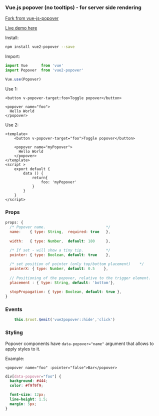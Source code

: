 ### Vue.js popover (no tooltips) - for server side rendering
[Fork from vue-js-popover](https://github.com/euvl/vue-js-popover/)

[Live demo here](http://vue-js-dropdown.yev.io/)

Install:
```bash
npm install vue2-popover --save
```
Import:
```javascript
import Vue      from 'vue'
import Popover  from 'vue2-popover'

Vue.use(Popover)
```
Use 1:
```vue
<button v-popover-target:foo>Toggle popover</button>

<popover name="foo">
  Hello World
</popover>
```
Use 2:
```vue
<template>
    <button v-popover-target="foo">Toggle popover</button>
    
    <popover name="myPopover">
      Hello World
    </popover>
</template>
<script >
    export default {
        data () {
            return{
                foo: 'myPopover'
            }
        }
    }
</script>
```

### Props
```javascript
props: {
  /* Popover name.                           */
  name:    { type: String,  required: true   },
  
  width:   { type: Number,  default: 180     },
  
  /* If set - will show a tiny tip.          */
  pointer: { type: Boolean, default: true    },

  /* set position of pointer (only top/bottom placement)    */  
  pointerX: { type: Number, default: 0.5    },
  
  // Positioning of the popover, relative to the trigger element.	
  placement : { type: String, default: 'bottom'},
  
  stopPropagation: { type: Boolean, default: true },
}
```
### Events
```javascript
    this.$root.$emit('vue2popover::hide','click')
```

### Styling

Popover components have `data-popover="name"` argument that allows to apply styles to it. 

Example:

```
<popover name="foo" :pointer="false">Bar</popover>
```

```css
div[data-popover="foo"] {
  background: #444;
  color: #f9f9f9;

  font-size: 12px;
  line-height: 1.5;
  margin: 5px;
}
```

